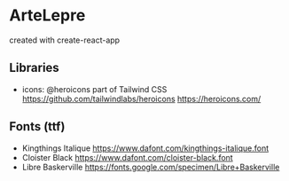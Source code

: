 # ArteLepre

created with create-react-app

## Libraries

- icons: @heroicons part of Tailwind CSS
  https://github.com/tailwindlabs/heroicons
  https://heroicons.com/

## Fonts (ttf)

- Kingthings Italique
  https://www.dafont.com/kingthings-italique.font
- Cloister Black
  https://www.dafont.com/cloister-black.font
- Libre Baskerville
  https://fonts.google.com/specimen/Libre+Baskerville
